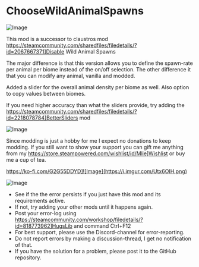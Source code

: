 # ChooseWildAnimalSpawns

![Image](https://i.imgur.com/buuPQel.png)

This mod is a successor to claustros mod https://steamcommunity.com/sharedfiles/filedetails/?id=2067667371]Disable Wild Animal Spawns

The major difference is that this version allows you to define the spawn-rate per animal per biome instead of the on/off selection. 
The other difference it that you can modify any animal, vanilla and modded.

Added a slider for the overall animal density per biome as well.
Also option to copy values between biomes.

If you need higher accuracy than what the sliders provide, try adding the  https://steamcommunity.com/sharedfiles/filedetails/?id=2218078784]BetterSliders mod
	

![Image](https://i.imgur.com/O0IIlYj.png)

Since modding is just a hobby for me I expect no donations to keep modding. If you still want to show your support you can gift me anything from my https://store.steampowered.com/wishlist/id/Mlie]Wishlist or buy me a cup of tea.

https://ko-fi.com/G2G55DDYD]![Image](https://i.imgur.com/Utx6OIH.png)


![Image](https://i.imgur.com/PwoNOj4.png)



-  See if the the error persists if you just have this mod and its requirements active.
-  If not, try adding your other mods until it happens again.
-  Post your error-log using https://steamcommunity.com/workshop/filedetails/?id=818773962]HugsLib and command Ctrl+F12
-  For best support, please use the Discord-channel for error-reporting.
-  Do not report errors by making a discussion-thread, I get no notification of that.
-  If you have the solution for a problem, please post it to the GitHub repository.




